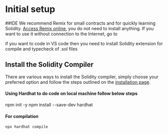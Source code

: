 # Initial setup
##IDE
We recommend Remix for small contracts and for quickly learning Solidity.
[Access Remix online](https://remix.ethereum.org/#lang=en&optimize=false&runs=200&evmVersion=null&version=soljson-v0.8.18+commit.87f61d96.js), you do not need to install anything. If you want to use it without connection to the Internet, go to

if you want to code in VS code then you need to install Solidity extension for compile and typecheck of .sol files

## Install the Solidity Compiler
There are various ways to install the Solidity compiler, simply choose your preferred option and follow the steps outlined on the [installation page](https://docs.soliditylang.org/en/v0.8.6/installing-solidity.html#installing-solidity).


#### Using Hardhat to do code on local machine follow below steps

  npm init -y
  npm install --save-dev hardhat

#### For compilation
  
    npx hardhat compile
